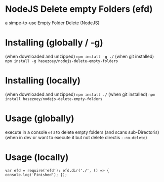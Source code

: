 # NodeJS Delete empty Folders (efd)
a simpe-to-use Empty Folder Delete (NodeJS)

# Installing (globally / -g)
(when downloaded and unzipped) `npm install -g ./`
(when git installed) `npm install -g hasezoey/nodejs-delete-empty-folders` 

# Installing (locally)
(when downloaded and unzipped) `npm install ./`
(when git installed) `npm install hasezoey/nodejs-delete-empty-folders` 

# Usage (globally)
execute in a console `efd` to delete empty folders (and scans sub-Directoris)
(when in dev or want to execute it but not delete directis `--no-delete`)

# Usage (locally)
`var efd = require('efd');
 efd.dir('./', () => {
      console.log('Finished');
 });`
